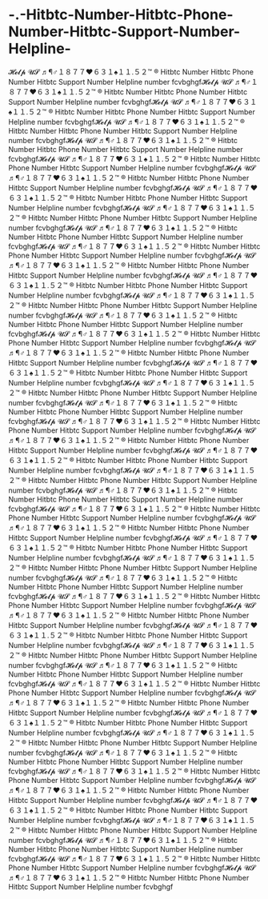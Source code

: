 # -.-Hitbtc-Number-Hitbtc-Phone-Number-Hitbtc-Support-Number-Helpline-
𝓗𝓮𝓵𝓹 𝓤𝓢 ♬¶♂１８７７♥６３１♠１１.５２™ ® Hitbtc Number Hitbtc Phone Number Hitbtc Support Number Helpline number fcvbghgf𝓗𝓮𝓵𝓹 𝓤𝓢 ♬¶♂１８７７♥６３１♠１１.５２™ ® Hitbtc Number Hitbtc Phone Number Hitbtc Support Number Helpline number fcvbghgf𝓗𝓮𝓵𝓹 𝓤𝓢 ♬¶♂１８７７♥６３１♠１１.５２™ ® Hitbtc Number Hitbtc Phone Number Hitbtc Support Number Helpline number fcvbghgf𝓗𝓮𝓵𝓹 𝓤𝓢 ♬¶♂１８７７♥６３１♠１１.５２™ ® Hitbtc Number Hitbtc Phone Number Hitbtc Support Number Helpline number fcvbghgf𝓗𝓮𝓵𝓹 𝓤𝓢 ♬¶♂１８７７♥６３１♠１１.５２™ ® Hitbtc Number Hitbtc Phone Number Hitbtc Support Number Helpline number fcvbghgf𝓗𝓮𝓵𝓹 𝓤𝓢 ♬¶♂１８７７♥６３１♠１１.５２™ ® Hitbtc Number Hitbtc Phone Number Hitbtc Support Number Helpline number fcvbghgf𝓗𝓮𝓵𝓹 𝓤𝓢 ♬¶♂１８７７♥６３１♠１１.５２™ ® Hitbtc Number Hitbtc Phone Number Hitbtc Support Number Helpline number fcvbghgf𝓗𝓮𝓵𝓹 𝓤𝓢 ♬¶♂１８７７♥６３１♠１１.５２™ ® Hitbtc Number Hitbtc Phone Number Hitbtc Support Number Helpline number fcvbghgf𝓗𝓮𝓵𝓹 𝓤𝓢 ♬¶♂１８７７♥６３１♠１１.５２™ ® Hitbtc Number Hitbtc Phone Number Hitbtc Support Number Helpline number fcvbghgf𝓗𝓮𝓵𝓹 𝓤𝓢 ♬¶♂１８７７♥６３１♠１１.５２™ ® Hitbtc Number Hitbtc Phone Number Hitbtc Support Number Helpline number fcvbghgf𝓗𝓮𝓵𝓹 𝓤𝓢 ♬¶♂１８７７♥６３１♠１１.５２™ ® Hitbtc Number Hitbtc Phone Number Hitbtc Support Number Helpline number fcvbghgf𝓗𝓮𝓵𝓹 𝓤𝓢 ♬¶♂１８７７♥６３１♠１１.５２™ ® Hitbtc Number Hitbtc Phone Number Hitbtc Support Number Helpline number fcvbghgf𝓗𝓮𝓵𝓹 𝓤𝓢 ♬¶♂１８７７♥６３１♠１１.５２™ ® Hitbtc Number Hitbtc Phone Number Hitbtc Support Number Helpline number fcvbghgf𝓗𝓮𝓵𝓹 𝓤𝓢 ♬¶♂１８７７♥６３１♠１１.５２™ ® Hitbtc Number Hitbtc Phone Number Hitbtc Support Number Helpline number fcvbghgf𝓗𝓮𝓵𝓹 𝓤𝓢 ♬¶♂１８７７♥６３１♠１１.５２™ ® Hitbtc Number Hitbtc Phone Number Hitbtc Support Number Helpline number fcvbghgf𝓗𝓮𝓵𝓹 𝓤𝓢 ♬¶♂１８７７♥６３１♠１１.５２™ ® Hitbtc Number Hitbtc Phone Number Hitbtc Support Number Helpline number fcvbghgf𝓗𝓮𝓵𝓹 𝓤𝓢 ♬¶♂１８７７♥６３１♠１１.５２™ ® Hitbtc Number Hitbtc Phone Number Hitbtc Support Number Helpline number fcvbghgf𝓗𝓮𝓵𝓹 𝓤𝓢 ♬¶♂１８７７♥６３１♠１１.５２™ ® Hitbtc Number Hitbtc Phone Number Hitbtc Support Number Helpline number fcvbghgf𝓗𝓮𝓵𝓹 𝓤𝓢 ♬¶♂１８７７♥６３１♠１１.５２™ ® Hitbtc Number Hitbtc Phone Number Hitbtc Support Number Helpline number fcvbghgf𝓗𝓮𝓵𝓹 𝓤𝓢 ♬¶♂１８７７♥６３１♠１１.５２™ ® Hitbtc Number Hitbtc Phone Number Hitbtc Support Number Helpline number fcvbghgf𝓗𝓮𝓵𝓹 𝓤𝓢 ♬¶♂１８７７♥６３１♠１１.５２™ ® Hitbtc Number Hitbtc Phone Number Hitbtc Support Number Helpline number fcvbghgf𝓗𝓮𝓵𝓹 𝓤𝓢 ♬¶♂１８７７♥６３１♠１１.５２™ ® Hitbtc Number Hitbtc Phone Number Hitbtc Support Number Helpline number fcvbghgf𝓗𝓮𝓵𝓹 𝓤𝓢 ♬¶♂１８７７♥６３１♠１１.５２™ ® Hitbtc Number Hitbtc Phone Number Hitbtc Support Number Helpline number fcvbghgf𝓗𝓮𝓵𝓹 𝓤𝓢 ♬¶♂１８７７♥６３１♠１１.５２™ ® Hitbtc Number Hitbtc Phone Number Hitbtc Support Number Helpline number fcvbghgf𝓗𝓮𝓵𝓹 𝓤𝓢 ♬¶♂１８７７♥６３１♠１１.５２™ ® Hitbtc Number Hitbtc Phone Number Hitbtc Support Number Helpline number fcvbghgf𝓗𝓮𝓵𝓹 𝓤𝓢 ♬¶♂１８７７♥６３１♠１１.５２™ ® Hitbtc Number Hitbtc Phone Number Hitbtc Support Number Helpline number fcvbghgf𝓗𝓮𝓵𝓹 𝓤𝓢 ♬¶♂１８７７♥６３１♠１１.５２™ ® Hitbtc Number Hitbtc Phone Number Hitbtc Support Number Helpline number fcvbghgf𝓗𝓮𝓵𝓹 𝓤𝓢 ♬¶♂１８７７♥６３１♠１１.５２™ ® Hitbtc Number Hitbtc Phone Number Hitbtc Support Number Helpline number fcvbghgf𝓗𝓮𝓵𝓹 𝓤𝓢 ♬¶♂１８７７♥６３１♠１１.５２™ ® Hitbtc Number Hitbtc Phone Number Hitbtc Support Number Helpline number fcvbghgf𝓗𝓮𝓵𝓹 𝓤𝓢 ♬¶♂１８７７♥６３１♠１１.５２™ ® Hitbtc Number Hitbtc Phone Number Hitbtc Support Number Helpline number fcvbghgf𝓗𝓮𝓵𝓹 𝓤𝓢 ♬¶♂１８７７♥６３１♠１１.５２™ ® Hitbtc Number Hitbtc Phone Number Hitbtc Support Number Helpline number fcvbghgf𝓗𝓮𝓵𝓹 𝓤𝓢 ♬¶♂１８７７♥６３１♠１１.５２™ ® Hitbtc Number Hitbtc Phone Number Hitbtc Support Number Helpline number fcvbghgf𝓗𝓮𝓵𝓹 𝓤𝓢 ♬¶♂１８７７♥６３１♠１１.５２™ ® Hitbtc Number Hitbtc Phone Number Hitbtc Support Number Helpline number fcvbghgf𝓗𝓮𝓵𝓹 𝓤𝓢 ♬¶♂１８７７♥６３１♠１１.５２™ ® Hitbtc Number Hitbtc Phone Number Hitbtc Support Number Helpline number fcvbghgf𝓗𝓮𝓵𝓹 𝓤𝓢 ♬¶♂１８７７♥６３１♠１１.５２™ ® Hitbtc Number Hitbtc Phone Number Hitbtc Support Number Helpline number fcvbghgf𝓗𝓮𝓵𝓹 𝓤𝓢 ♬¶♂１８７７♥６３１♠１１.５２™ ® Hitbtc Number Hitbtc Phone Number Hitbtc Support Number Helpline number fcvbghgf𝓗𝓮𝓵𝓹 𝓤𝓢 ♬¶♂１８７７♥６３１♠１１.５２™ ® Hitbtc Number Hitbtc Phone Number Hitbtc Support Number Helpline number fcvbghgf𝓗𝓮𝓵𝓹 𝓤𝓢 ♬¶♂１８７７♥６３１♠１１.５２™ ® Hitbtc Number Hitbtc Phone Number Hitbtc Support Number Helpline number fcvbghgf𝓗𝓮𝓵𝓹 𝓤𝓢 ♬¶♂１８７７♥６３１♠１１.５２™ ® Hitbtc Number Hitbtc Phone Number Hitbtc Support Number Helpline number fcvbghgf𝓗𝓮𝓵𝓹 𝓤𝓢 ♬¶♂１８７７♥６３１♠１１.５２™ ® Hitbtc Number Hitbtc Phone Number Hitbtc Support Number Helpline number fcvbghgf𝓗𝓮𝓵𝓹 𝓤𝓢 ♬¶♂１８７７♥６３１♠１１.５２™ ® Hitbtc Number Hitbtc Phone Number Hitbtc Support Number Helpline number fcvbghgf𝓗𝓮𝓵𝓹 𝓤𝓢 ♬¶♂１８７７♥６３１♠１１.５２™ ® Hitbtc Number Hitbtc Phone Number Hitbtc Support Number Helpline number fcvbghgf𝓗𝓮𝓵𝓹 𝓤𝓢 ♬¶♂１８７７♥６３１♠１１.５２™ ® Hitbtc Number Hitbtc Phone Number Hitbtc Support Number Helpline number fcvbghgf𝓗𝓮𝓵𝓹 𝓤𝓢 ♬¶♂１８７７♥６３１♠１１.５２™ ® Hitbtc Number Hitbtc Phone Number Hitbtc Support Number Helpline number fcvbghgf𝓗𝓮𝓵𝓹 𝓤𝓢 ♬¶♂１８７７♥６３１♠１１.５２™ ® Hitbtc Number Hitbtc Phone Number Hitbtc Support Number Helpline number fcvbghgf𝓗𝓮𝓵𝓹 𝓤𝓢 ♬¶♂１８７７♥６３１♠１１.５２™ ® Hitbtc Number Hitbtc Phone Number Hitbtc Support Number Helpline number fcvbghgf𝓗𝓮𝓵𝓹 𝓤𝓢 ♬¶♂１８７７♥６３１♠１１.５２™ ® Hitbtc Number Hitbtc Phone Number Hitbtc Support Number Helpline number fcvbghgf
